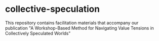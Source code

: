 # collective-speculation
This repository contains facilitation materials that accompany our publication "A Workshop-Based Method for Navigating Value Tensions in Collectively Speculated Worlds"
